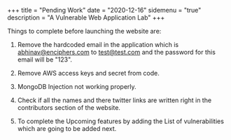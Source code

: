 +++
title = "Pending Work"
date = "2020-12-16"
sidemenu = "true"
description = "A Vulnerable Web Application Lab"
+++

Things to complete before launching the website are:

1. Remove the hardcoded email in the application which is abhinav@enciphers.com to test@test.com and the password for this email will be "123".

2. Remove AWS access keys and secret from code.

3. MongoDB Injection not working properly.

4. Check if all the names and there twitter links are written right in the contributors section of the website.

5. To complete the Upcoming features by adding the List of vulnerabilities which are going to be added next.


